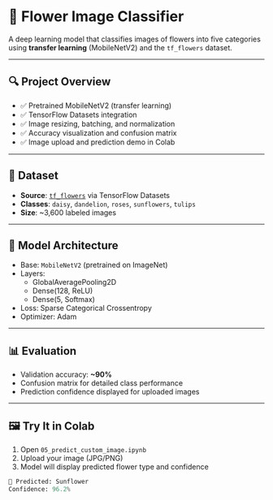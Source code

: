 # 🌼 Flower Image Classifier

A deep learning model that classifies images of flowers into five categories using **transfer learning** (MobileNetV2) and the `tf_flowers` dataset.

---

## 🔍 Project Overview

- ✅ Pretrained MobileNetV2 (transfer learning)  
- ✅ TensorFlow Datasets integration  
- ✅ Image resizing, batching, and normalization  
- ✅ Accuracy visualization and confusion matrix  
- ✅ Image upload and prediction demo in Colab  

---

## 🌸 Dataset

- **Source**: [`tf_flowers`](https://www.tensorflow.org/datasets/catalog/tf_flowers) via TensorFlow Datasets  
- **Classes**: `daisy`, `dandelion`, `roses`, `sunflowers`, `tulips`  
- **Size**: ~3,600 labeled images  

---

## 🧠 Model Architecture

- Base: `MobileNetV2` (pretrained on ImageNet)
- Layers:
  - GlobalAveragePooling2D  
  - Dense(128, ReLU)  
  - Dense(5, Softmax)
- Loss: Sparse Categorical Crossentropy  
- Optimizer: Adam

---

## 📊 Evaluation

- Validation accuracy: **~90%**  
- Confusion matrix for detailed class performance  
- Prediction confidence displayed for uploaded images

---

## 🖼️ Try It in Colab

1. Open `05_predict_custom_image.ipynb`
2. Upload your image (JPG/PNG)
3. Model will display predicted flower type and confidence

```python
🌻 Predicted: Sunflower
Confidence: 96.2%
